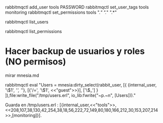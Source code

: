 rabbitmqctl add_user tools PASSWORD
rabbitmqctl set_user_tags tools monitoring
rabbitmqctl set_permissions tools ".*" ".*" ".*"

rabbitmqctl list_users


rabbitmqctl list_permissions


# Hacer backup de usuarios y roles (NO permisos)
mirar mnesia.md

rabbitmqctl eval "Users = mnesia:dirty_select(rabbit_user, [{ {internal_user, '\\\$1', '_', '_'}, [{'/=', '\\\$1', <<\"guest\">>}], ['\\\$_'] } ]),file:write_file(\"/tmp/users.erl\", io_lib:fwrite(\"~p.~n\", [Users]))."                                       

Guarda en /tmp/users.erl :
[{internal_user,<<"tools">>,<<208,107,38,130,42,254,38,18,56,222,72,149,80,180,166,212,30,153,207,214>>,[monitoring]}].
